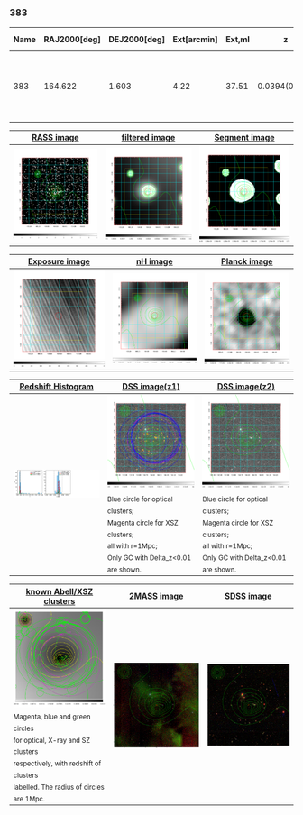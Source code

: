 <div STYLE="page-break-after: always;"></div>

### 383

|Name|RAJ2000[deg]|DEJ2000[deg] |Ext[arcmin]| Ext,ml | z | z_src| C|GC(XSZ,Delta_z<0.01)| GC(OPT,Delta_z<0.01)|GC| R_sig[arcmin] | R500[arcmin] | R500[Mpc]| CRsig[c/s] | CR500[c/s] |L500[1E44 erg/s]|F500[1E-12 erg/s/cm^2]| M500[1E14 Msun]|Tx[keV]|Cnt_sig|Beta|Rc[arcmin]|Comment|Alias|
|---|---|---|---|---|---|------|---|--------|---------|----------|---|---|---|---|---|---|---|---|---|---|---|---|---|---|
|383| 164.622| 1.603| 4.22| 37.51| 0.0394(0.005)| z1, z_xsz| B| L03, MCXC| A, N, W| A, C, F20, L03, MCXC, N, SWXCS, W| 15.625| 13.714| 0.642| 0.248(0.039)| 0.243(0.038)| 0.151(0.017)| 4.176(0.470)| 0.78(0.05)| 1.86(0.07)| 83.0| 0.850(-0.149+0.106)| 7.736(-1.566+1.092)| -| k492|

|[RASS image](../image/383/383_img.pdf)|[filtered image](../image/383/383_fil.pdf)|[Segment image](../image/383/383_seg.pdf)|
|-------------------|--------------------|-------------------|
| <img src="../image/383/383_img.png" width="300">  | <img src="../image/383/383_fil.png" width="300">   | <img src="../image/383/383_seg.png" width="300">  |

|[Exposure image](../image/383/383_mex.pdf)| [nH image](../image/383/383_nh.pdf)| [Planck image](../image/383/383_p.pdf)|
|-------------------|--------------------|-------------------|
|<img src="../image/383/383_mex.png" width="300">   | <img src="../image/383/383_nh.png" width="300">    | <img src="../image/383/383_p.png" width="300"> |

|[Redshift Histogram](../image/383/383_zg.pdf) | [DSS image(z1)](../image/383/383_dss_z1.pdf)      |  [DSS image(z2)](../image/383/383_dss_z2.pdf)    |
|-------------------|--------------------|-------------------|
|<img src="../image/383/383_zg.png" width="300"> |<img src="../image/383/383_dss_z1.png" width="300"> <sub><br>Blue circle for optical clusters; <br>Magenta circle for XSZ clusters; <br>all with r=1Mpc; <br>Only GC with Delta_z<0.01 are shown. </sub>| <img src="../image/383/383_dss_z2.png" width="300"><sub><br>Blue circle for optical clusters; <br>Magenta circle for XSZ clusters; <br>all with r=1Mpc; <br>Only GC with Delta_z<0.01 are shown. </sub> |

|[known Abell/XSZ clusters](../image/383/383_gc.pdf) | [2MASS image](../image/383/383_2mass.pdf)      |[SDSS image](../image/383/383_sdss.pdf)   |
|-------------------|-------------------|-------------------|
|<img src=../image/383/383_gc.png width="300"> <br><sub>Magenta, blue and green circles <br>for optical, X-ray and SZ clusters <br>respectively, with redshift of clusters <br>labelled. The radius of circles <br>are 1Mpc.</sub>|<img src="../image/383/383_2mass.png" width="300">  | <img src="../image/383/383_sdss.png" width="300">  |




